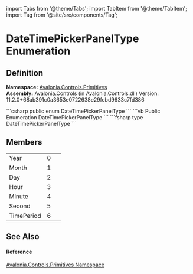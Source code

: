 import Tabs from '@theme/Tabs'; 
import TabItem from '@theme/TabItem'; 
import Tag from '@site/src/components/Tag'; 

# DateTimePickerPanelType Enumeration




## Definition
**Namespace:** <a href="N_Avalonia_Controls_Primitives">Avalonia.Controls.Primitives</a>  
**Assembly:** Avalonia.Controls (in Avalonia.Controls.dll) Version: 11.2.0+68ab391c0a3653e0722638e29fcbd9633c7fd386

<Tabs groupId="api-code-preview">
<TabItem value="csharp" label="C#">
```csharp
public enum DateTimePickerPanelType
```
</TabItem>
<TabItem value="vb" label="VB">
```vb
Public Enumeration DateTimePickerPanelType
```
</TabItem>
<TabItem value="fsharp" label="F#">
```fsharp
type DateTimePickerPanelType
```
</TabItem>
</Tabs>



## Members
<table>
<tr>
<td>Year</td>
<td>0</td>
<td> </td>
</tr>
<tr>
<td>Month</td>
<td>1</td>
<td> </td>
</tr>
<tr>
<td>Day</td>
<td>2</td>
<td> </td>
</tr>
<tr>
<td>Hour</td>
<td>3</td>
<td> </td>
</tr>
<tr>
<td>Minute</td>
<td>4</td>
<td> </td>
</tr>
<tr>
<td>Second</td>
<td>5</td>
<td> </td>
</tr>
<tr>
<td>TimePeriod</td>
<td>6</td>
<td> </td>
</tr>
</table>

## See Also


#### Reference
<a href="N_Avalonia_Controls_Primitives">Avalonia.Controls.Primitives Namespace</a>  
